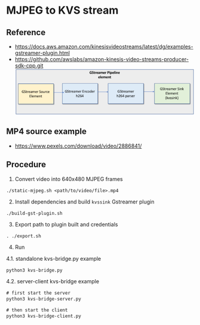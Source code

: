 # MJPEG to KVS stream

## Reference

- https://docs.aws.amazon.com/kinesisvideostreams/latest/dg/examples-gstreamer-plugin.html
- https://github.com/awslabs/amazon-kinesis-video-streams-producer-sdk-cpp.git
![alt text](doc/gst-pipeline.png)

## MP4 source example

- https://www.pexels.com/download/video/2886841/

## Procedure

1. Convert video into 640x480 MJPEG frames

```
./static-mjpeg.sh <path/to/video/file>.mp4
```
2. Install dependencies and build `kvssink` Gstreamer plugin

```
./build-gst-plugin.sh
```
3. Export path to plugin built and credentials

```
. ./export.sh
```

4. Run 

4.1. standalone kvs-bridge.py example

```
python3 kvs-bridge.py
```

4.2. server-client kvs-bridge example

```
# first start the server
python3 kvs-bridge-server.py
```

```
# then start the client
python3 kvs-bridge-client.py
```
